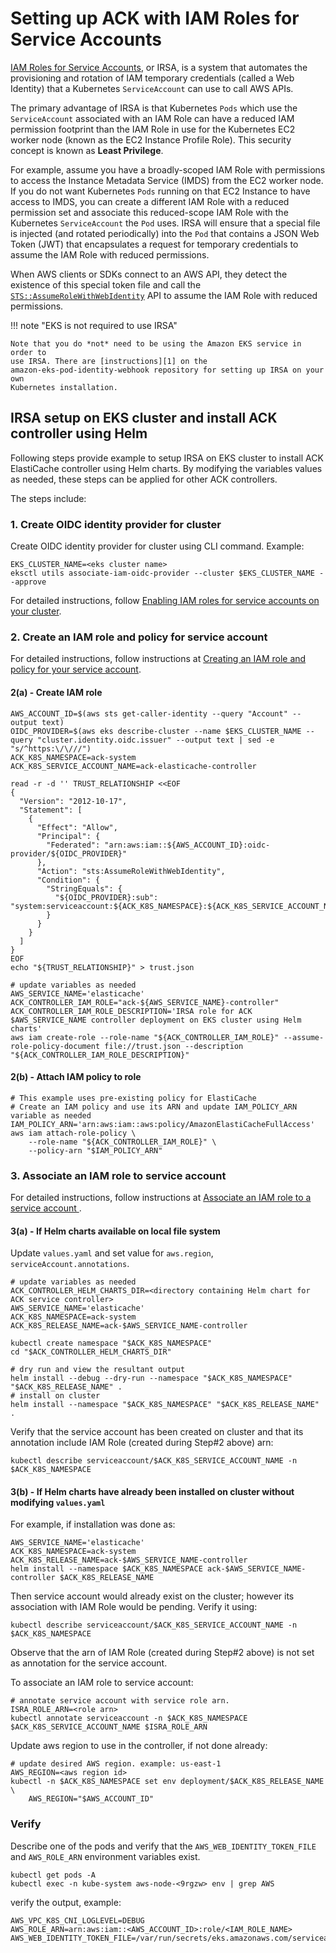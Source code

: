 # Setting up ACK with IAM Roles for Service Accounts

[IAM Roles for Service Accounts][0], or IRSA, is a system that automates the
provisioning and rotation of IAM temporary credentials (called a Web Identity)
that a Kubernetes `ServiceAccount` can use to call AWS APIs.

The primary advantage of IRSA is that Kubernetes `Pods` which use the
`ServiceAccount` associated with an IAM Role can have a reduced IAM permission
footprint than the IAM Role in use for the Kubernetes EC2 worker node (known as
the EC2 Instance Profile Role). This security concept is known as **Least
Privilege**.

For example, assume you have a broadly-scoped IAM Role with permissions to
access the Instance Metadata Service (IMDS) from the EC2 worker node. If you do
not want Kubernetes `Pods` running on that EC2 Instance to have access to IMDS,
you can create a different IAM Role with a reduced permission set and associate
this reduced-scope IAM Role with the Kubernetes `ServiceAccount` the `Pod`
uses. IRSA will ensure that a special file is injected (and rotated
periodically) into the `Pod` that contains a JSON Web Token (JWT) that
encapsulates a request for temporary credentials to assume the IAM Role with
reduced permissions.

When AWS clients or SDKs connect to an AWS API, they detect the existence of
this special token file and call the [`STS::AssumeRoleWithWebIdentity`][2] API
to assume the IAM Role with reduced permissions.

!!! note "EKS is not required to use IRSA"

    Note that you do *not* need to be using the Amazon EKS service in order to
    use IRSA. There are [instructions][1] on the
    amazon-eks-pod-identity-webhook repository for setting up IRSA on your own
    Kubernetes installation.

## IRSA setup on EKS cluster and install ACK controller using Helm
Following steps provide example to setup IRSA on EKS cluster to install ACK ElastiCache controller using Helm charts.
By modifying the variables values as needed, these steps can be applied for other ACK controllers.

The steps include:

### 1. Create OIDC identity provider for cluster
Create OIDC identity provider for cluster using CLI command.
Example:
```
EKS_CLUSTER_NAME=<eks cluster name>
eksctl utils associate-iam-oidc-provider --cluster $EKS_CLUSTER_NAME --approve
```
For detailed instructions, follow [Enabling IAM roles for service accounts on your cluster][3].

### 2. Create an IAM role and policy for service account
For detailed instructions, follow instructions at [Creating an IAM role and policy for your service account][4].

#### 2(a) - Create IAM role
```
AWS_ACCOUNT_ID=$(aws sts get-caller-identity --query "Account" --output text)
OIDC_PROVIDER=$(aws eks describe-cluster --name $EKS_CLUSTER_NAME --query "cluster.identity.oidc.issuer" --output text | sed -e "s/^https:\/\///")
ACK_K8S_NAMESPACE=ack-system
ACK_K8S_SERVICE_ACCOUNT_NAME=ack-elasticache-controller

read -r -d '' TRUST_RELATIONSHIP <<EOF
{
  "Version": "2012-10-17",
  "Statement": [
    {
      "Effect": "Allow",
      "Principal": {
        "Federated": "arn:aws:iam::${AWS_ACCOUNT_ID}:oidc-provider/${OIDC_PROVIDER}"
      },
      "Action": "sts:AssumeRoleWithWebIdentity",
      "Condition": {
        "StringEquals": {
          "${OIDC_PROVIDER}:sub": "system:serviceaccount:${ACK_K8S_NAMESPACE}:${ACK_K8S_SERVICE_ACCOUNT_NAME}"
        }
      }
    }
  ]
}
EOF
echo "${TRUST_RELATIONSHIP}" > trust.json

# update variables as needed
AWS_SERVICE_NAME='elasticache'
ACK_CONTROLLER_IAM_ROLE="ack-${AWS_SERVICE_NAME}-controller"
ACK_CONTROLLER_IAM_ROLE_DESCRIPTION='IRSA role for ACK $AWS_SERVICE_NAME controller deployment on EKS cluster using Helm charts'
aws iam create-role --role-name "${ACK_CONTROLLER_IAM_ROLE}" --assume-role-policy-document file://trust.json --description "${ACK_CONTROLLER_IAM_ROLE_DESCRIPTION}"
```

#### 2(b) - Attach IAM policy to role
```
# This example uses pre-existing policy for ElastiCache
# Create an IAM policy and use its ARN and update IAM_POLICY_ARN variable as needed
IAM_POLICY_ARN='arn:aws:iam::aws:policy/AmazonElastiCacheFullAccess'
aws iam attach-role-policy \
    --role-name "${ACK_CONTROLLER_IAM_ROLE}" \
    --policy-arn "$IAM_POLICY_ARN"
```

### 3. Associate an IAM role to service account

For detailed instructions, follow instructions at [Associate an IAM role to a service account ][5].

#### 3(a) - If Helm charts available on local file system

Update `values.yaml` and set value for `aws.region`, `serviceAccount.annotations`.

```
# update variables as needed
ACK_CONTROLLER_HELM_CHARTS_DIR=<directory containing Helm chart for ACK service controller>
AWS_SERVICE_NAME='elasticache'
ACK_K8S_NAMESPACE=ack-system
ACK_K8S_RELEASE_NAME=ack-$AWS_SERVICE_NAME-controller

kubectl create namespace "$ACK_K8S_NAMESPACE"
cd "$ACK_CONTROLLER_HELM_CHARTS_DIR"

# dry run and view the resultant output
helm install --debug --dry-run --namespace "$ACK_K8S_NAMESPACE" "$ACK_K8S_RELEASE_NAME" .
# install on cluster
helm install --namespace "$ACK_K8S_NAMESPACE" "$ACK_K8S_RELEASE_NAME" .
```

Verify that the service account has been created on cluster and that its annotation include IAM Role
 (created during Step#2 above) arn:
```
kubectl describe serviceaccount/$ACK_K8S_SERVICE_ACCOUNT_NAME -n $ACK_K8S_NAMESPACE
```

#### 3(b) - If Helm charts have already been installed on cluster without modifying `values.yaml`

For example, if installation was done as:
```
AWS_SERVICE_NAME='elasticache'
ACK_K8S_NAMESPACE=ack-system
ACK_K8S_RELEASE_NAME=ack-$AWS_SERVICE_NAME-controller
helm install --namespace $ACK_K8S_NAMESPACE ack-$AWS_SERVICE_NAME-controller $ACK_K8S_RELEASE_NAME
```
Then service account would already exist on the cluster; however its association with IAM Role would be pending.
Verify it using:
```
kubectl describe serviceaccount/$ACK_K8S_SERVICE_ACCOUNT_NAME -n $ACK_K8S_NAMESPACE
```
Observe that the arn of IAM Role (created during Step#2 above) is not set as annotation for the service account.

To associate an IAM role to service account:
```
# annotate service account with service role arn.
ISRA_ROLE_ARN=<role arn>
kubectl annotate serviceaccount -n $ACK_K8S_NAMESPACE $ACK_K8S_SERVICE_ACCOUNT_NAME $ISRA_ROLE_ARN
```

Update aws region to use in the controller, if not done already:
```
# update desired AWS region. example: us-east-1
AWS_REGION=<aws region id>
kubectl -n $ACK_K8S_NAMESPACE set env deployment/$ACK_K8S_RELEASE_NAME \
    AWS_REGION="$AWS_ACCOUNT_ID"
```

### Verify
Describe one of the pods and verify that the `AWS_WEB_IDENTITY_TOKEN_FILE` and `AWS_ROLE_ARN` environment variables exist.
```
kubectl get pods -A
kubectl exec -n kube-system aws-node-<9rgzw> env | grep AWS
```
verify the output, example:
```
AWS_VPC_K8S_CNI_LOGLEVEL=DEBUG
AWS_ROLE_ARN=arn:aws:iam::<AWS_ACCOUNT_ID>:role/<IAM_ROLE_NAME>
AWS_WEB_IDENTITY_TOKEN_FILE=/var/run/secrets/eks.amazonaws.com/serviceaccount/token
```

## 

[0]: https://docs.aws.amazon.com/eks/latest/userguide/iam-roles-for-service-accounts.html
[1]: https://github.com/aws/amazon-eks-pod-identity-webhook/blob/master/SELF_HOSTED_SETUP.md
[2]: https://docs.aws.amazon.com/STS/latest/APIReference/API_AssumeRoleWithWebIdentity.html
[3]: https://docs.aws.amazon.com/eks/latest/userguide/enable-iam-roles-for-service-accounts.html
[4]: https://docs.aws.amazon.com/eks/latest/userguide/create-service-account-iam-policy-and-role.html
[5]: https://docs.aws.amazon.com/eks/latest/userguide/specify-service-account-role.html
[6]: https://docs.aws.amazon.com/eks/latest/userguide/eksctl.html#installing-eksctl